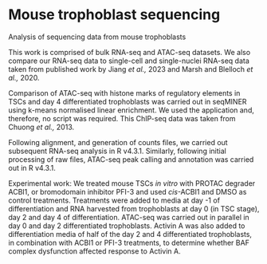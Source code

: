# Mouse trophoblast sequencing
Analysis of sequencing data from mouse trophoblasts

This work is comprised of bulk RNA-seq and ATAC-seq datasets. 
We also compare our RNA-seq data to single-cell and single-nuclei RNA-seq data taken from published work by Jiang _et al.,_ 2023 and Marsh and Blelloch _et al.,_ 2020.

Comparison of ATAC-seq with histone marks of regulatory elements in TSCs and day 4 differentiated trophoblasts was carried out in seqMINER using k-means normalised linear enrichment. We used the application and, therefore, no script was required. This ChIP-seq data was taken from Chuong _et al.,_ 2013.

Following alignment, and generation of counts files, we carried out subsequent RNA-seq analysis in R v4.3.1. Similarly, following initial processing of raw files, ATAC-seq peak calling and annotation was carried out in R v4.3.1.

Experimental work:
We treated mouse TSCs _in vitro_ with PROTAC degrader ACBI1, or bromodomain inhibitor PFI-3 and used _cis_-ACBI1 and DMSO as control treatments. 
Treatments were added to media at day -1 of differentiation and RNA harvested from trophoblasts at day 0 (in TSC stage), day 2 and day 4 of differentiation. ATAC-seq was carried out in parallel in day 0 and day 2 differentiated trophoblasts. 
Activin A was also added to differentiation media of half of the day 2 and 4 differentiated trophoblasts, in combination with ACBI1 or PFI-3 treatments, to determine whether BAF complex dysfunction affected response to Activin A.
